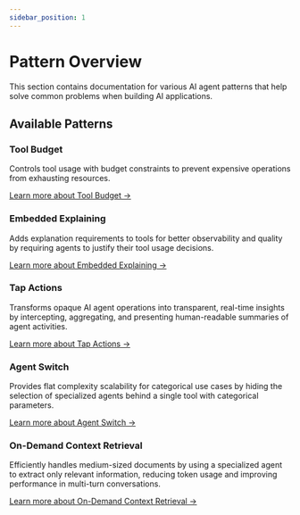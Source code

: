 ```yaml
---
sidebar_position: 1
---
```


# Pattern Overview

This section contains documentation for various AI agent patterns that help solve common problems when building AI applications.

## Available Patterns

### Tool Budget
Controls tool usage with budget constraints to prevent expensive operations from exhausting resources.

[Learn more about Tool Budget →](./tool-budget)

### Embedded Explaining
Adds explanation requirements to tools for better observability and quality by requiring agents to justify their tool usage decisions.

[Learn more about Embedded Explaining →](./embedded-explaining)

### Tap Actions
Transforms opaque AI agent operations into transparent, real-time insights by intercepting, aggregating, and presenting human-readable summaries of agent activities.

[Learn more about Tap Actions →](./tap-actions)

### Agent Switch
Provides flat complexity scalability for categorical use cases by hiding the selection of specialized agents behind a single tool with categorical parameters.

[Learn more about Agent Switch →](./agent-switch)

### On-Demand Context Retrieval
Efficiently handles medium-sized documents by using a specialized agent to extract only relevant information, reducing token usage and improving performance in multi-turn conversations.

[Learn more about On-Demand Context Retrieval →](./on-demand-context-retrieval) 